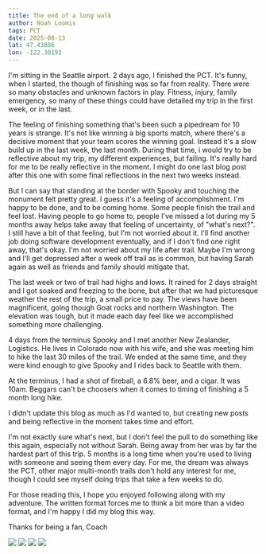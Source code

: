```yaml
---
title: The end of a long walk
author: Noah Loomis
tags: PCT
date: 2025-08-13
lat: 47.43886
lon: -122.30193
---
```


<script>
    import Image from '$lib/Image.svelte'
</script>

I'm sitting in the Seattle airport. 2 days ago, I finished the PCT. It's funny, when I started, the though of finishing was so far from reality. There were so many obstacles and unknown factors in play. Fitness, injury, family emergency, so many of these things could have detailed my trip in the first week, or in the last. 

The feeling of finishing something that's been such a pipedream for 10 years is strange. It's not like winning a big sports match, where there's a decisive moment that your team scores the winning goal. Instead it's a slow build up in the last week, the last month. During that time, i would try to be reflective about my trip, my different experiences, but failing. It's really hard for me to be really reflective in the moment. I might do one last blog post after this one with some final reflections in the next two weeks instead. 

But I can say that standing at the border with Spooky and touching the monument felt pretty great. I guess it's a feeling of accomplishment. I'm happy to be done, and to be coming home. Some people finish the trail and feel lost. Having people to go home to, people I've missed a lot during my 5 months away helps take away that feeling of uncertainty, of "what's next?". I still have a bit of that feeling, but I'm not worried about it. I'll find another job doing software development eventually, and if I don't find one right away, that's okay. I'm not worried about my life after trail. Maybe I'm wrong and I'll get depressed after a week off trail as is common, but having Sarah again as well as friends and family should mitigate that.

The last week or two of trail had highs and lows. It rained for 2 days straight and I got soaked and freezing to the bone, but after that we had picturesque weather the rest of the trip, a small price to pay. The views have been magnificent, going though Goat rocks and northern Washington. The elevation was tough, but it made each day feel like we accomplished something more challenging. 

4 days from the terminus Spooky and I met another New Zealander, Logistics. He lives in Colorado now with his wife, and she was meeting him to hike the last 30 miles of the trail. We ended at the same time, and they were kind enough to give Spooky and I rides back to Seattle with them. 

At the terminus, I had a shot of fireball, a 6.8% beer, and a cigar. It was 10am. Beggars can't be  choosers when it comes to timing of finishing a 5 month long hike. 

I didn't update this blog as much as I'd wanted to, but creating new posts and being reflective in the moment takes time and effort.

I'm not exactly sure what's next, but I don't feel the pull to do something like this again, especially not without Sarah. Being away from her was by far the hardest part of this trip. 5 months is a long time when you're used to living with someone and seeing them every day. For me, the dream was always the PCT, other major multi-month trails don't hold any interest for me, though I could see myself doing trips that take a few weeks to do. 

For those reading this, I hope you enjoyed following along with my adventure. The written format forces me to think a bit more than a video format, and I'm happy I did my blog this way. 

Thanks for being a fan,
Coach


<Image src="/img/team.jpg" caption="Spooky, me, and Logistics"/>

<Image src="/img/canada.jpg" />

<Image src="/img/wa.jpg" />

<Image src="/img/goat.JPG" caption="Goat Rocks" />